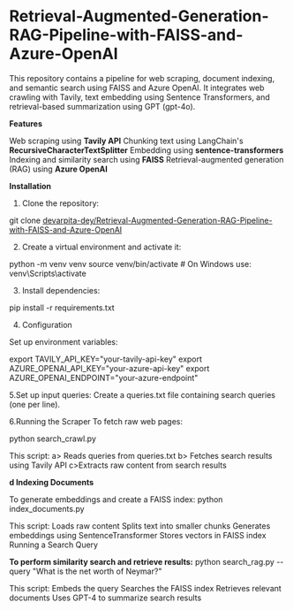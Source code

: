 # Retrieval-Augmented-Generation-RAG-Pipeline-with-FAISS-and-Azure-OpenAI


This repository contains a pipeline for web scraping, document indexing, and semantic search using FAISS and Azure OpenAI. It integrates web crawling with Tavily, text embedding using Sentence Transformers, and retrieval-based summarization using GPT (gpt-4o).

**Features**

Web scraping using **Tavily API**
Chunking text using LangChain's **RecursiveCharacterTextSplitter**
Embedding using **sentence-transformers**
Indexing and similarity search using **FAISS**
Retrieval-augmented generation (RAG) using **Azure OpenAI**

**Installation**

1. Clone the repository:

git clone [devarpita-dey/Retrieval-Augmented-Generation-RAG-Pipeline-with-FAISS-and-Azure-OpenAI](https://github.com/devarpita-dey/Retrieval-Augmented-Generation-RAG-Pipeline-with-FAISS-and-Azure-OpenAI)

2. Create a virtual environment and activate it:

python -m venv venv
source venv/bin/activate  # On Windows use: venv\Scripts\activate

3. Install dependencies:

pip install -r requirements.txt

4. Configuration

Set up environment variables:

export TAVILY_API_KEY="your-tavily-api-key"
export AZURE_OPENAI_API_KEY="your-azure-api-key"
export AZURE_OPENAI_ENDPOINT="your-azure-endpoint"

5.Set up input queries:
Create a queries.txt file containing search queries (one per line).

6.Running the Scraper
To fetch raw web pages:

python search_crawl.py

This script:
a> Reads queries from queries.txt
b> Fetches search results using Tavily API
c>Extracts raw content from search results

**d Indexing Documents**

To generate embeddings and create a FAISS index:
python index_documents.py

This script:
Loads raw content
Splits text into smaller chunks
Generates embeddings using SentenceTransformer
Stores vectors in FAISS index
Running a Search Query

**To perform similarity search and retrieve results:**
python search_rag.py --query "What is the net worth of Neymar?"

This script:
Embeds the query
Searches the FAISS index
Retrieves relevant documents
Uses GPT-4 to summarize search results
